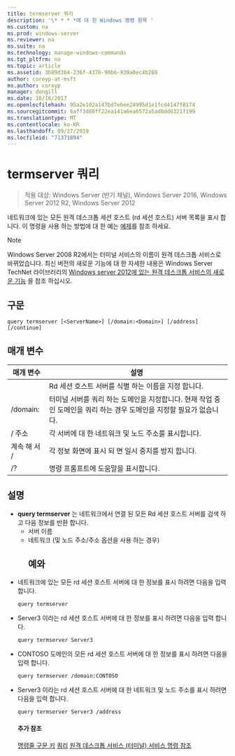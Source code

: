 ```yaml
---
title: termserver 쿼리
description: '\* * * *에 대 한 Windows 명령 항목 '
ms.custom: na
ms.prod: windows-server
ms.reviewer: na
ms.suite: na
ms.technology: manage-windows-commands
ms.tgt_pltfrm: na
ms.topic: article
ms.assetid: 3b89d3b4-236f-4376-90b6-939a0ec4b288
author: coreyp-at-msft
ms.author: coreyp
manager: dongill
ms.date: 10/16/2017
ms.openlocfilehash: 95a2e102a147bd7ebee24995d1e1fcd4147f8174
ms.sourcegitcommit: 6aff3d88ff22ea141a6ea6572a5ad8dd6321f199
ms.translationtype: MT
ms.contentlocale: ko-KR
ms.lasthandoff: 09/27/2019
ms.locfileid: "71371894"
---
```

# <a name="query-termserver"></a>termserver 쿼리

>적용 대상: Windows Server (반기 채널), Windows Server 2016, Windows Server 2012 R2, Windows Server 2012

네트워크에 있는 모든 원격 데스크톱 세션 호스트 (rd 세션 호스트) 서버 목록을 표시 합니다.
이 명령을 사용 하는 방법에 대 한 예는 [예제](#BKMK_examples)를 참조 하세요.
> [!NOTE]
> Windows Server 2008 R2에서는 터미널 서비스의 이름이 원격 데스크톱 서비스로 바뀌었습니다. 최신 버전의 새로운 기능에 대 한 자세한 내용은 Windows Server TechNet 라이브러리의 [Windows server 2012에 있는 원격 데스크톱 서비스의 새로운 기능](https://technet.microsoft.com/library/hh831527) 을 참조 하십시오.
> ## <a name="syntax"></a>구문
> ```
> query termserver [<ServerName>] [/domain:<Domain>] [/address] [/continue]
> ```
> ## <a name="parameters"></a>매개 변수
> 
> |    매개 변수     |                                                                        설명                                                                         |
> |------------------|------------------------------------------------------------------------------------------------------------------------------------------------------------|
> |   <ServerName>   |                                               Rd 세션 호스트 서버를 식별 하는 이름을 지정 합니다.                                               |
> | /domain: <Domain> | 터미널 서버를 쿼리 하는 도메인을 지정합니다. 현재 작업 중인 도메인을 쿼리 하는 경우 도메인을 지정할 필요가 없습니다. |
> |     / 주소     |                                                  각 서버에 대 한 네트워크 및 노드 주소를 표시합니다.                                                  |
> |    계속 해 서 /     |                                              각 정보 화면에 표시 되 면 일시 중지를 방지 합니다.                                               |
> |        /?        |                                                            명령 프롬프트에 도움말을 표시합니다.                                                            |
> 
> ## <a name="remarks"></a>설명
> - **query termserver** 는 네트워크에서 연결 된 모든 Rd 세션 호스트 서버를 검색 하 고 다음 정보를 반환 합니다.
>   - 서버 이름
>   - 네트워크 (및 노드 주소/주소 옵션을 사용 하는 경우)
>     ## <a name="BKMK_examples"></a>예와
> - 네트워크에 있는 모든 rd 세션 호스트 서버에 대 한 정보를 표시 하려면 다음을 입력 합니다.
>   ```
>   query termserver
>   ```
> - Server3 이라는 rd 세션 호스트 서버에 대 한 정보를 표시 하려면 다음을 입력 합니다.
>   ```
>   query termserver Server3
>   ```
> - CONTOSO 도메인의 모든 rd 세션 호스트 서버에 대 한 정보를 표시 하려면 다음을 입력 합니다.
>   ```
>   query termserver /domain:CONTOSO
>   ```
> - Server3 이라는 rd 세션 호스트 서버에 대 한 네트워크 및 노드 주소를 표시 하려면 다음을 입력 합니다.
>   ```
>   query termserver Server3 /address
>   ```
>   #### <a name="additional-references"></a>추가 참조
>   [명령줄 구문 키](command-line-syntax-key.md)
>   [쿼리](query.md)
>   [원격 데스크톱 서비스 &#40;터미널&#41; 서비스 명령 참조](remote-desktop-services-terminal-services-command-reference.md)
